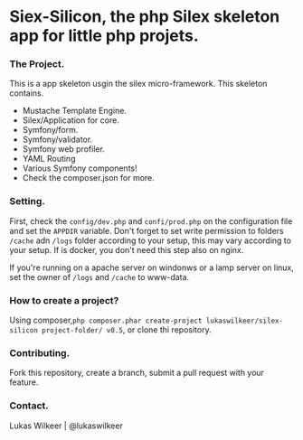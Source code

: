 Siex-Silicon, the php Silex skeleton app for little php projets.
=====
### The Project.
This is a app skeleton usgin the silex micro-framework.
This skeleton contains.
*   Mustache Template Engine.
*   Silex/Application for core.
*   Symfony/form.
*   Symfony/validator.
*   Symfony web profiler.
*   YAML Routing
*   Various Symfony components!
*   Check the composer.json for more.

### Setting.
First, check the `config/dev.php` and `confi/prod.php` on the configuration file and set the `APPDIR` variable.
Don't forget to set write permission to folders `/cache` adn `/logs` folder according to your setup, this may vary according to your setup. If is docker, you don't need this step also on nginx.

If you're running on a apache server on windonws or a lamp server on linux, set the owner of `/logs` and `/cache` to  www-data.

### How to create a project?
Using composer,`php composer.phar create-project lukaswilkeer/silex-silicon project-folder/ v0.5`,
or clone thi repository.

### Contributing.
Fork this repository, create a branch, submit a pull request with your feature.

### Contact.
Lukas Wilkeer | @lukaswilkeer

